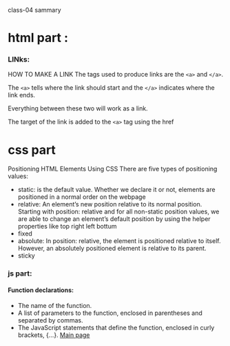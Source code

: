 class-04 sammary
# html part :
### LINks:

HOW TO MAKE A LINK
The tags used to produce links are the `<a>` and `</a>`.

The `<a>` tells where the link should start and the `</a>` indicates where the link ends.

Everything between these two will work as a link.

The target of the link is added to the `<a>` tag using
the href
# css part
Positioning HTML Elements Using CSS
There are five types of positioning values:

* static: is the default value. Whether we declare it or not, elements are positioned in a normal order on the webpage
* relative: An element’s new position relative to its normal position.
Starting with position: relative and for all non-static position values, we are able to change an element’s default position by using the helper properties like top right left bottum
* fixed
* absolute: In position: relative, the element is positioned relative to itself. However, an absolutely positioned element is relative to its parent.
* sticky


### js part:

#### Function declarations:
* The name of the function.
* A list of parameters to the function, enclosed in parentheses and separated by commas.
* The JavaScript statements that define the function, enclosed in curly brackets, {...}.
[Main page](https://osamamousa204.github.io/reading-notes/)